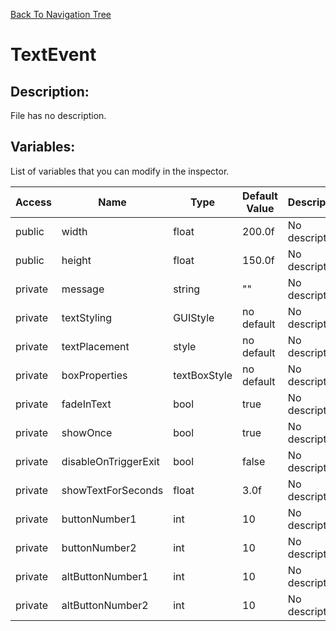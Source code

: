 [Back To Navigation Tree](https://wesleywh.github.io/githubpages/docs/navigation.html)
# TextEvent

## Description:
File has no description.

## Variables:
List of variables that you can modify in the inspector.

|Access|Name|Type|Default Value|Description|
|---|---|---|---|---|
|public|width|float|200.0f|No description.|
|public|height|float|150.0f|No description.|
|private|message|string|""|No description.|
|private|textStyling|GUIStyle|no default|No description.|
|private|textPlacement|style|no default|No description.|
|private|boxProperties|textBoxStyle|no default|No description.|
|private|fadeInText|bool|true|No description.|
|private|showOnce|bool|true|No description.|
|private|disableOnTriggerExit|bool|false|No description.|
|private|showTextForSeconds|float|3.0f|No description.|
|private|buttonNumber1|int|10|No description.|
|private|buttonNumber2|int|10|No description.|
|private|altButtonNumber1|int|10|No description.|
|private|altButtonNumber2|int|10|No description.|
